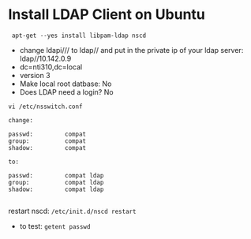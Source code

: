 # Install LDAP Client on Ubuntu

```
 apt-get --yes install libpam-ldap nscd
 ```
 
   * change ldapi/// to ldap// and put in the private ip of your ldap server: ldap//10.142.0.9
   * dc=nti310,dc=local
   * version 3
   * Make local root datbase: No
   * Does LDAP need a login?  No
   
   ```
   vi /etc/nsswitch.conf
   
   change:
   
passwd:         compat
group:          compat
shadow:         compat

   to:

passwd:         compat ldap
group:          compat ldap
shadow:         compat ldap

   
   ```
restart nscd: `/etc/init.d/nscd restart`

* to test: `getent passwd`
